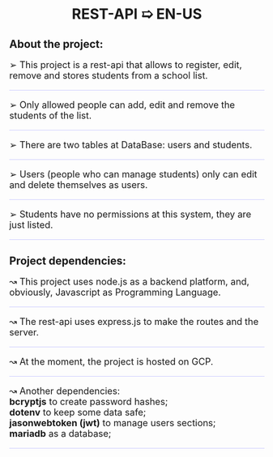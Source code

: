 <center>

# REST-API ➯ EN-US

</center>


## **About the project:**


<p style="font-size: 18px;">➢ This project is a rest-api that allows to register, edit, remove and stores students from a school list.</p>

<hr style="background: rgba(0, 0, 255, .2)">


<p style="font-size: 18px;">➢ Only allowed people can add, edit and remove the students of the list.</p>

<hr style="background: rgba(0, 0, 255, .2)">

<p style="font-size: 18px;">➢ There are two tables at DataBase: users and students.</p>

<hr style="background: rgba(0, 0, 255, .2)">


<p style="font-size: 18px;">➢ Users (people who can manage students) only can edit and delete themselves as users.</p>

<hr style="background: rgba(0, 0, 255, .2)">


<p style="font-size: 18px;">➢ Students have no permissions at this system, they are just listed.</p>

<hr style="background: rgba(0, 0, 255, .2)">

## **Project dependencies:**

<p style="font-size: 18px;">↝ This project uses node.js as a backend platform, and, obviously, Javascript as Programming Language.</p>

<hr style="background: rgba(0, 0, 255, .2)">

<p style="font-size: 18px;">↝ The rest-api uses express.js to make the routes and the server.</p>

<hr style="background: rgba(0, 0, 255, .2)">

<p style="font-size: 18px;">↝ At the moment, the project is hosted on GCP.</p>

<hr style="background: rgba(0, 0, 255, .2)">

<p style="font-size: 18px;">↝ Another dependencies: <br> <b>bcryptjs</b> to create password hashes; <br> <b>dotenv</b> to keep some data safe; <br> <b>jasonwebtoken (jwt)</b> to manage users sections; <br> <b>mariadb</b> as a database;</p>

<hr style="background: rgba(0, 0, 255, .2)">

<center>

